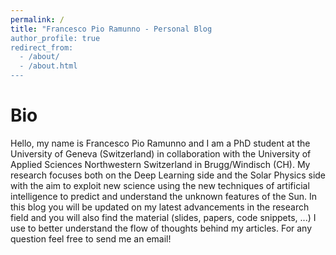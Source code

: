 ```yaml
---
permalink: /
title: "Francesco Pio Ramunno - Personal Blog
author_profile: true
redirect_from: 
  - /about/
  - /about.html
---
```


Bio
======
Hello, my name is Francesco Pio Ramunno and I am a PhD student at the University of Geneva (Switzerland) in collaboration with the University of Applied Sciences Northwestern Switzerland in Brugg/Windisch (CH). My research focuses both on the Deep Learning side and the Solar Physics side with the aim to exploit new science using the new techniques of artificial intelligence to predict and understand the unknown features of the Sun.
In this blog you will be updated on my latest advancements in the research field and you will also find the material (slides, papers, code snippets, ...) I use to better understand the flow of thoughts behind my articles.
For any question feel free to send me an email! 

